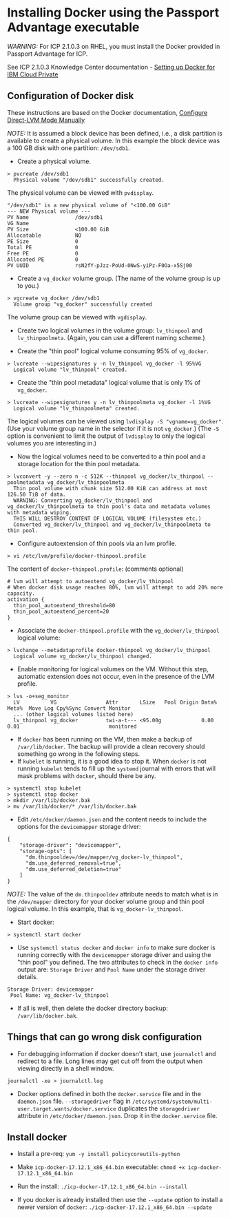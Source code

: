 # Installing Docker using the Passport Advantage executable

*WARNING:* For ICP 2.1.0.3 on RHEL, you must install the Docker provided in Passport Advantage for ICP.  

See ICP 2.1.0.3 Knowledge Center documentation - [Setting up Docker for IBM Cloud Private](https://www.ibm.com/support/knowledgecenter/SSBS6K_2.1.0.3/installing/install_docker.html)

## Configuration of Docker disk

These instructions are based on the Docker documentation, [Configure Direct-LVM Mode Manually](https://docs.docker.com/storage/storagedriver/device-mapper-driver/#configure-direct-lvm-mode-for-production)

*NOTE:* It is assumed a block device has been defined, i.e., a disk partition is available to create a physical volume. In this example the block device was a 100 GB disk with one partition: `/dev/sdb1`.

- Create a physical volume.
```
> pvcreate /dev/sdb1
  Physical volume "/dev/sdb1" successfully created.
```
The physical volume can be viewed with `pvdisplay`.
```
"/dev/sdb1" is a new physical volume of "<100.00 GiB"
--- NEW Physical volume ---
PV Name               /dev/sdb1
VG Name               
PV Size               <100.00 GiB
Allocatable           NO
PE Size               0   
Total PE              0
Free PE               0
Allocated PE          0
PV UUID               rsN2fY-pJzz-PoUd-0NwS-yiPz-F0Oa-x5Sj00
```

- Create a `vg_docker` volume group.  (The name of the volume group is up to you.)
```
> vgcreate vg_docker /dev/sdb1
  Volume group "vg_docker" successfully created
```

The volume group can be viewed with `vgdisplay`.

- Create two logical volumes in the volume group: `lv_thinpool` and `lv_thinpoolmeta`.  (Again, you can use a different naming scheme.)

- Create the "thin pool" logical volume consuming 95% of `vg_docker`.
```
> lvcreate --wipesignatures y -n lv_thinpool vg_docker -l 95%VG
  Logical volume "lv_thinpool" created.
```
- Create the "thin pool metadata" logical volume that is only 1% of `vg_docker`.
```
> lvcreate --wipesignatures y -n lv_thinpoolmeta vg_docker -l 1%VG
  Logical volume "lv_thinpoolmeta" created.
```

The logical volumes can be viewed using `lvdisplay -S "vgname=vg_docker"`. (Use your volume group name in the selector if it is not `vg_docker`.)  (The `-S` option is convenient to limit the output of `lvdisplay` to only the logical volumes you are interesting in.)

- Now the logical volumes need to be converted to a thin pool and a storage location for the thin pool metadata.

```
> lvconvert -y --zero n -c 512K --thinpool vg_docker/lv_thinpool --poolmetadata vg_docker/lv_thinpoolmeta
  Thin pool volume with chunk size 512.00 KiB can address at most 126.50 TiB of data.
  WARNING: Converting vg_docker/lv_thinpool and vg_docker/lv_thinpoolmeta to thin pool's data and metadata volumes with metadata wiping.
  THIS WILL DESTROY CONTENT OF LOGICAL VOLUME (filesystem etc.)
  Converted vg_docker/lv_thinpool and vg_docker/lv_thinpoolmeta to thin pool.
```

- Configure autoextension of thin pools via an lvm profile.
```
> vi /etc/lvm/profile/docker-thinpool.profile
```

The content of `docker-thinpool.profile`:  (comments optional)
```
# lvm will attempt to autoextend vg_docker/lv_thinpool
# When docker disk usage reaches 80%, lvm will attempt to add 20% more capacity.
activation {
  thin_pool_autoextend_threshold=80
  thin_pool_autoextend_percent=20
}

```

- Associate the `docker-thinpool.profile` with the `vg_docker/lv_thinpool` logical volume:
```
> lvchange --metadataprofile docker-thinpool vg_docker/lv_thinpool
  Logical volume vg_docker/lv_thinpool changed.
```

- Enable monitoring for logical volumes on the VM. Without this step, automatic extension does not occur, even in the presence of the LVM profile.
```
> lvs -o+seg_monitor
  LV          VG                Attr       LSize   Pool Origin Data%  Meta%  Move Log Cpy%Sync Convert Monitor  
  ... (other logical volumes listed here)                                                              
  lv_thinpool vg_docker         twi-a-t--- <95.00g             0.00   0.01                             monitored
```

- If `docker` has been running on the VM, then make a backup of `/var/lib/docker`.  The backup will provide a clean recovery should something go wrong in the following steps.
- If `kubelet` is running, it is a good idea to stop it. When `docker` is not running `kubelet` tends to fill up the `systemd` journal with errors that will mask problems with `docker`, should there be any.

```
> systemctl stop kubelet
> systemctl stop docker
> mkdir /var/lib/docker.bak
> mv /var/lib/docker/* /var/lib/docker.bak
```

- Edit `/etc/docker/daemon.json` and the content needs to include the options for the `devicemapper` storage driver:
```
{
    "storage-driver": "devicemapper",
    "storage-opts": [
      "dm.thinpooldev=/dev/mapper/vg_docker-lv_thinpool",
      "dm.use_deferred_removal=true",
      "dm.use_deferred_deletion=true"
    ]
}
```
*NOTE:* The value of the `dm.thinpooldev` attribute needs to match what is in the `/dev/mapper` directory for your docker volume group and thin pool logical volume.  In this example, that is `vg_docker-lv_thinpool`.

- Start docker:
```
> systemctl start docker
```

- Use `systemctl status docker` and `docker info` to make sure docker is running correctly with the `devicemapper` storage driver and using the "thin pool" you defined.  The two attributes to check in the `docker info` output are: `Storage Driver` and `Pool Name` under the storage driver details.
```
Storage Driver: devicemapper
 Pool Name: vg_docker-lv_thinpool
```

- If all is well, then delete the docker directory backup: `/var/lib/docker.bak`.

## Things that can go wrong disk configuration

- For debugging information if docker doesn't start, use `journalctl` and redirect to a file.  Long lines may get cut off from the output when viewing directly in a shell window.
```
journalctl -xe > journalctl.log
```

- Docker options defined in both the `docker.service` file and in the `daemon.json` file.
`--storagedriver` flag in `/etc/systemd/system/multi-user.target.wants/docker.service` duplicates the `storagedriver` attribute in `/etc/docker/daemon.json`.  Drop it in the `docker.service` file.

## Install docker

- Install a pre-req: `yum -y install policycoreutils-python`
- Make `icp-docker-17.12.1_x86_64.bin` executable: `chmod +x icp-docker-17.12.1_x86_64.bin`
- Run the install: `./icp-docker-17.12.1_x86_64.bin --install`

- If you docker is already installed then use the `--update` option to install a newer version of `docker`: `./icp-docker-17.12.1_x86_64.bin --update`
